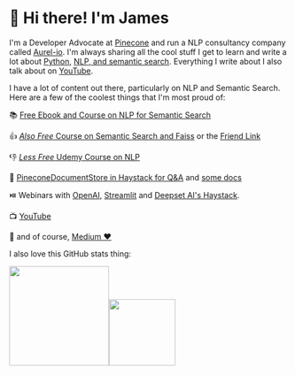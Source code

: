 # 🌊 Hi there! I'm James

I'm a Developer Advocate at [Pinecone](https://www.pinecone.io) and run a NLP consultancy company called [Aurel-io](https://www.linkedin.com/company/aurelio-ai). I'm always sharing all the cool stuff I get to learn and write a lot about [Python](https://jamescalam.medium.com), [NLP, and semantic search](https://www.pinecone.io/learn/nlp). Everything I write about I also talk about on [YouTube](https://www.youtube.com/c/jamesbriggs).

I have a lot of content out there, particularly on NLP and Semantic Search. Here are a few of the coolest things that I'm most proud of:

📚 [Free Ebook and Course on NLP for Semantic Search](https://www.pinecone.io/learn/nlp)

👍 [*Also Free* Course on Semantic Search and Faiss](https://jamescalam.medium.com/free-course-on-vector-similarity-search-and-faiss-9b3e91a91384) or the [Friend Link](https://jamescalam.medium.com/free-course-on-vector-similarity-search-and-faiss-9b3e91a91384?sk=b5cb406932f62c1fb69eb0944efba92c)

👎 [*Less Free* Udemy Course on NLP](https://bit.ly/nlp-transformers)

🤖 [PineconeDocumentStore in Haystack for Q&A](https://github.com/deepset-ai/haystack/pull/2254) and [some docs](https://www.pinecone.io/docs/integrations/haystack/)

⏯️ Webinars with [OpenAI](https://www.youtube.com/watch?v=HtI9easWtAA), [Streamlit](https://www.youtube.com/watch?v=QpISF8gMsjQ) and [Deepset AI's Haystack](https://www.youtube.com/watch?v=ZdS_V1A5r44).

📺 [YouTube](https://www.youtube.com/c/jamesbriggs)

📝 and of course, [Medium ❤️](https://jamescalam.medium.com)

I also love this GitHub stats thing:

<p align="left">
    <img align="centre" src="https://github-readme-stats-eight-theta.vercel.app/api?username=jamescalam&show_icons=true&hide_border=true&include_all_commits=true&count_private=true&bg_color=00000000&theme=tokyonight" height=180px/><img height="120px" src="https://github-readme-stats.vercel.app/api/top-langs/?username=jamescalam&hide=html&hide_title=true&hide_border=true&layout=compact&langs_count=8&theme=tokyonight&bg_color=00000000" />
</p>
